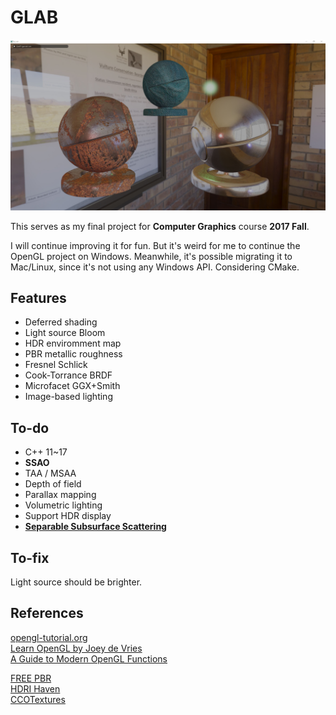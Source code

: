 # GLAB

![Preview image](/assets/Capture.E.JPG)

This serves as my final project for **Computer Graphics** course **2017 Fall**.

I will continue improving it for fun. But it's weird for me to continue the OpenGL project on Windows. Meanwhile, it's possible migrating it to Mac/Linux, since it's not using any Windows API. Considering CMake. 

## Features

- Deferred shading
- Light source Bloom
- HDR enviromment map
- PBR metallic roughness
- Fresnel Schlick
- Cook-Torrance BRDF
- Microfacet GGX+Smith
- Image-based lighting

## To-do
- C++ 11~17
- **SSAO**
- TAA / MSAA
- Depth of field
- Parallax mapping  
- Volumetric lighting
- Support HDR display
- [**Separable Subsurface Scattering**](http://www.iryoku.com/separable-sss/)

## To-fix
Light source should be brighter.

## References

[opengl-tutorial.org](http://www.opengl-tutorial.org/)\
[Learn OpenGL by Joey de Vries](https://learnopengl.com/)\
[A Guide to Modern OpenGL Functions](https://github.com/Fendroidus/Guide-to-Modern-OpenGL-Functions)

[FREE PBR](https://freepbr.com/)\
[HDRI Haven](https://hdrihaven.com/)\
[CCOTextures](https://cc0textures.com/)
